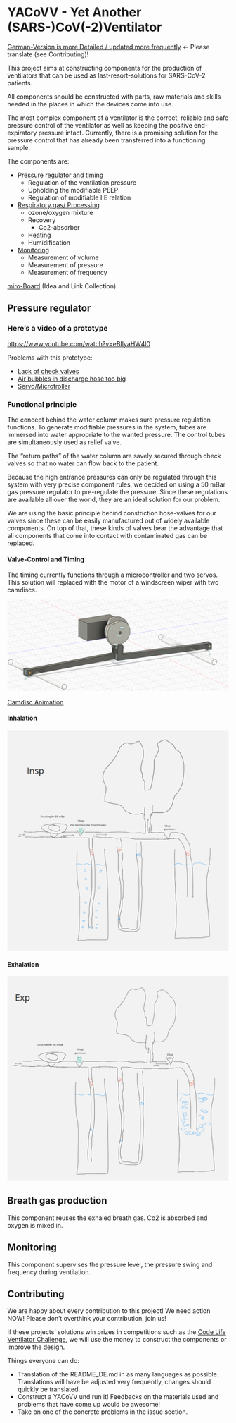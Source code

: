 # YACoVV - Yet Another (SARS-)CoV(-2)Ventilator

[German-Version is more Detailed / updated more frequently](README_DE.md) <- Please translate (see Contributing)!

This project aims at constructing components for the production of ventilators that can be used as last-resort-solutions for SARS-CoV-2 patients. 

All components should be constructed with parts, raw materials and skills needed in the places in which the devices come into use. 

The most complex component of a ventilator is the correct, reliable and safe pressure control of the ventilator as well as keeping the positive end-expiratory pressure intact. Currently, there is a promising solution for the pressure control that has already been transferred into a functioning sample.

The components are:
- [Pressure regulator and timing](#Pressure%20regulator)
    - Regulation of the ventilation pressure
    - Upholding the modifiable PEEP
    - Regulation of modifiable I:E relation
- [Respiratory gas/ Processing](#Breath%20gas%20production)
    - ozone/oxygen mixture
    - Recovery
        - Co2-absorber 
    - Heating 
    - Humidification
- [Monitoring](#Monitoring)
    - Measurement of volume
    - Measurement of pressure
    - Measurement of frequency

[miro-Board](https://miro.com/app/board/o9J_kuxCsRI=/) (Idea and Link Collection)

## Pressure regulator
### Here’s a video of a prototype
https://www.youtube.com/watch?v=eBIlyaHW4l0

Problems with this prototype:
- [Lack of check valves](https://github.com/auenkind/YACoVV/issues/3)
- [Air bubbles in discharge hose too big](https://github.com/auenkind/YACoVV/issues/1)
- [Servo/Microtroller](https://github.com/auenkind/YACoVV/issues/2)

### Functional principle
The concept behind the water column makes sure pressure regulation functions. To generate modifiable pressures in the system, tubes are immersed into water appropriate to the wanted pressure. The control tubes are simultaneously used as relief valve. 

The “return paths” of the water column are savely secured through check valves so that no water can flow back to the patient.

Because the high entrance pressures can only be regulated through this system with very precise component rules, we decided on using a 50 mBar gas pressure regulator to pre-regulate the pressure. Since these regulations are available all over the world, they are an ideal solution for our problem.

We are using the basic principle behind constriction hose-valves for our valves since these can be easily manufactured out of widely available components. On top of that, these kinds of valves bear the advantage that all components that come into contact with contaminated gas can be replaced. 

#### Valve-Control and Timing

The timing currently functions through a microcontroller and two servos. This solution will replaced with the motor of a windscreen wiper with two camdiscs.

![Camdiscs](img/camdisc.png)

[Camdisc Animation](https://autode.sk/3dx6EbZ)

#### Inhalation
![inhalation](img/insp.png)
#### Exhalation
![exhalation](img/exp.png)

## Breath gas production
This component reuses the exhaled breath gas. Co2 is absorbed and oxygen is mixed in. 

## Monitoring
This component supervises the pressure level, the pressure swing and frequency during ventilation.

## Contributing
We are happy about every contribution to this project! We need action NOW! Please don’t overthink your contribution, join us!

If these projects’ solutions win prizes in competitions such as the [Code Life Ventilator Challenge](https://www.agorize.com/en/challenges/code-life-challenge?lang=en), we will use the money to construct the components or improve the design.

Things everyone can do:
- Translation of the README_DE.md in as many languages as possible. Translations will have be adjusted very frequently, changes should quickly be translated.
- Construct a YACoVV und run it! Feedbacks on the materials used and problems that have come up would be awesome!
- Take on one of the concrete problems in the issue section.